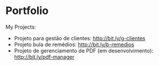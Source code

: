 # Portfolio

My Projects:

+ Projeto para gestão de clientes: http://bit.ly/g-clientes
+ Projeto bula de remédios: http://bit.ly/b-remedios
+ Projeto de gerenciamento de PDF (em desenvolvimento): http://bit.ly/pdf-manager
